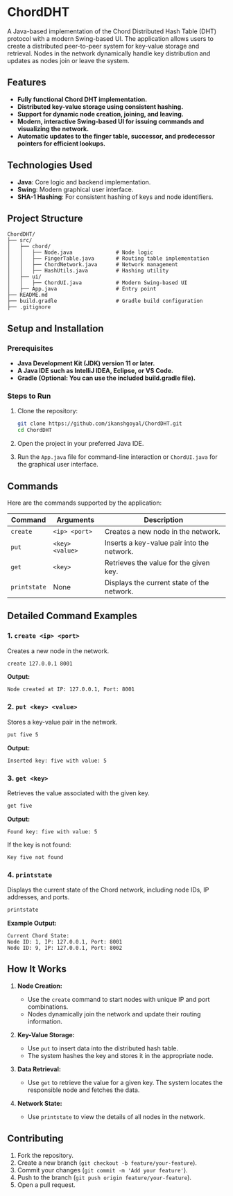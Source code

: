 # ChordDHT

A Java-based implementation of the Chord Distributed Hash Table (DHT) protocol with a modern Swing-based UI. The application allows users to create a distributed peer-to-peer system for key-value storage and retrieval. Nodes in the network dynamically handle key distribution and updates as nodes join or leave the system.

## Features

- **Fully functional Chord DHT implementation.**
- **Distributed key-value storage using consistent hashing.**
- **Support for dynamic node creation, joining, and leaving.**
- **Modern, interactive Swing-based UI for issuing commands and visualizing the network.**
- **Automatic updates to the finger table, successor, and predecessor pointers for efficient lookups.**

## Technologies Used

- **Java**: Core logic and backend implementation.
- **Swing**: Modern graphical user interface.
- **SHA-1 Hashing**: For consistent hashing of keys and node identifiers.

## Project Structure

```
ChordDHT/
├── src/
│   ├── chord/
│   │   ├── Node.java              # Node logic
│   │   ├── FingerTable.java       # Routing table implementation
│   │   ├── ChordNetwork.java      # Network management
│   │   ├── HashUtils.java         # Hashing utility
│   ├── ui/
│   │   ├── ChordUI.java           # Modern Swing-based UI
│   ├── App.java                   # Entry point
├── README.md
├── build.gradle                   # Gradle build configuration
├── .gitignore
```

## Setup and Installation

### Prerequisites

- **Java Development Kit (JDK) version 11 or later.**
- **A Java IDE such as IntelliJ IDEA, Eclipse, or VS Code.**
- **Gradle (Optional: You can use the included build.gradle file).**

### Steps to Run

1. Clone the repository:

   ```bash
   git clone https://github.com/ikanshgoyal/ChordDHT.git
   cd ChordDHT
   ```

2. Open the project in your preferred Java IDE.

3. Run the `App.java` file for command-line interaction or `ChordUI.java` for the graphical user interface.

## Commands

Here are the commands supported by the application:

| Command     | Arguments        | Description                                      |
|-------------|------------------|--------------------------------------------------|
| `create`    | `<ip> <port>`    | Creates a new node in the network.               |
| `put`       | `<key> <value>`  | Inserts a key-value pair into the network.       |
| `get`       | `<key>`          | Retrieves the value for the given key.           |
| `printstate`| None             | Displays the current state of the network.       |

## Detailed Command Examples

### 1. `create <ip> <port>`

Creates a new node in the network.

```bash
create 127.0.0.1 8001
```

**Output:**

```
Node created at IP: 127.0.0.1, Port: 8001
```

### 2. `put <key> <value>`

Stores a key-value pair in the network.

```bash
put five 5
```

**Output:**

```
Inserted key: five with value: 5
```

### 3. `get <key>`

Retrieves the value associated with the given key.

```bash
get five
```

**Output:**

```
Found key: five with value: 5
```

If the key is not found:

```
Key five not found
```

### 4. `printstate`

Displays the current state of the Chord network, including node IDs, IP addresses, and ports.

```bash
printstate
```

**Example Output:**

```
Current Chord State:
Node ID: 1, IP: 127.0.0.1, Port: 8001
Node ID: 9, IP: 127.0.0.1, Port: 8002
```

## How It Works

1. **Node Creation:**
   - Use the `create` command to start nodes with unique IP and port combinations.
   - Nodes dynamically join the network and update their routing information.

2. **Key-Value Storage:**
   - Use `put` to insert data into the distributed hash table.
   - The system hashes the key and stores it in the appropriate node.

3. **Data Retrieval:**
   - Use `get` to retrieve the value for a given key. The system locates the responsible node and fetches the data.

4. **Network State:**
   - Use `printstate` to view the details of all nodes in the network.

## Contributing

1. Fork the repository.
2. Create a new branch (`git checkout -b feature/your-feature`).
3. Commit your changes (`git commit -m 'Add your feature'`).
4. Push to the branch (`git push origin feature/your-feature`).
5. Open a pull request.
